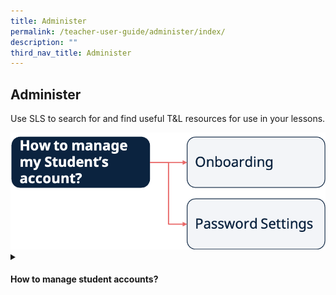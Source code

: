 ```yaml
---
title: Administer
permalink: /teacher-user-guide/administer/index/
description: ""
third_nav_title: Administer
---
```

<h2>Administer</h2>
<p>Use SLS to search for and find useful T&amp;L resources for use in your lessons.</p>

<a target="_blank" href="/images/2Teacher/Flow-Administer.png">
  <img alt="Flow Administer" src="/images/2Teacher/Flow-Administer.png">
</a>


<details>
 <summary><h4>How to manage student accounts?</h4></summary>

<ul>
	<p>Onboarding</p>
  <li><a target="_blank" href="/teacher-user-guide/discover/about-resources/">Onboard New Students</a></li>
	<p>Password Settings</p>
  <li><a target="_blank" href="/teacher-user-guide/discover/communitygallery/">Reset Student Passwords for Classes</a></li>
  <li><a target="_blank" href="/teacher-user-guide/discover/add-existing-activities-from-resources/">Generate Two-Hour Temporary Password for Students</a></li>
</ul>
</details>